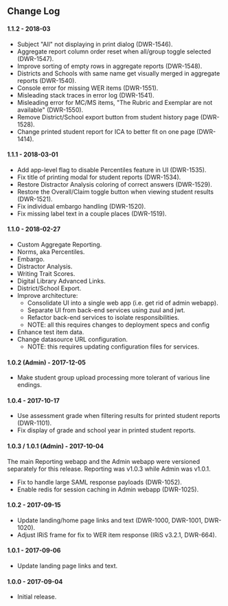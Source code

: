 ## Change Log

#### 1.1.2 - 2018-03

* Subject "All" not displaying in print dialog (DWR-1546).
* Aggregate report column order reset when all/group toggle selected (DWR-1547).
* Improve sorting of empty rows in aggregate reports (DWR-1548).
* Districts and Schools with same name get visually merged in aggregate reports (DWR-1540).
* Console error for missing WER items (DWR-1551).
* Misleading stack traces in error log (DWR-1541).
* Misleading error for MC/MS items, "The Rubric and Exemplar are not available" (DWR-1550).
* Remove District/School export button from student history page (DWR-1528).
* Change printed student report for ICA to better fit on one page (DWR-1414).

#### 1.1.1 - 2018-03-01

* Add app-level flag to disable Percentiles feature in UI (DWR-1535).
* Fix title of printing modal for student reports (DWR-1534).
* Restore Distractor Analysis coloring of correct answers (DWR-1529).
* Restore the Overall/Claim toggle button when viewing student results (DWR-1521).
* Fix individual embargo handling (DWR-1520).
* Fix missing label text in a couple places (DWR-1519).

#### 1.1.0 - 2018-02-27

* Custom Aggregate Reporting.
* Norms, aka Percentiles.
* Embargo.
* Distractor Analysis.
* Writing Trait Scores.
* Digital Library Advanced Links.
* District/School Export.
* Improve architecture:
    * Consolidate UI into a single web app (i.e. get rid of admin webapp).
    * Separate UI from back-end services using zuul and jwt.
    * Refactor back-end services to isolate responsibilities.
    * NOTE: all this requires changes to deployment specs and config
* Enhance test item data.
* Change datasource URL configuration.
    * NOTE: this requires updating configuration files for services.    

#### 1.0.2 (Admin) - 2017-12-05

* Make student group upload processing more tolerant of various line endings.

#### 1.0.4 - 2017-10-17

* Use assessment grade when filtering results for printed student reports (DWR-1101).
* Fix display of grade and school year in printed student reports.

#### 1.0.3 / 1.0.1 (Admin) - 2017-10-04
The main Reporting webapp and the Admin webapp were versioned separately for this release.
Reporting was v1.0.3 while Admin was v1.0.1. 

* Fix to handle large SAML response payloads (DWR-1052).
* Enable redis for session caching in Admin webapp (DWR-1025).

#### 1.0.2 - 2017-09-15

* Update landing/home page links and text (DWR-1000, DWR-1001, DWR-1020).
* Adjust IRiS frame for fix to WER item response (IRiS v3.2.1, DWR-664).

#### 1.0.1 - 2017-09-06

* Update landing page links and text.

#### 1.0.0 - 2017-09-04

* Initial release.

